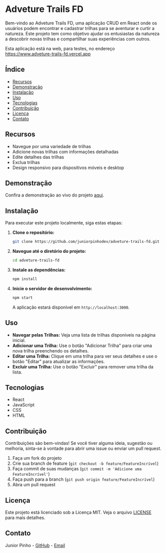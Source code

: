 # Adveture Trails FD

Bem-vindo ao Adveture Trails FD, uma aplicação CRUD em React onde os usuários podem encontrar e cadastrar trilhas para se aventurar e curtir a natureza. Este projeto tem como objetivo ajudar os entusiastas da natureza a descobrir novas trilhas e compartilhar suas experiências com outros.

Esta aplicação está na web, para testes, no endereço https://www.adveture-trails-fd.vercel.app

## Índice

- [Recursos](#recursos)
- [Demonstração](#demonstração)
- [Instalação](#instalação)
- [Uso](#uso)
- [Tecnologias](#tecnologias)
- [Contribuição](#contribuição)
- [Licença](#licença)
- [Contato](#contato)

## Recursos

- Navegue por uma variedade de trilhas
- Adicione novas trilhas com informações detalhadas
- Edite detalhes das trilhas
- Exclua trilhas
- Design responsivo para dispositivos móveis e desktop

## Demonstração

Confira a demonstração ao vivo do projeto [aqui](https://adveture-trails-fd.vercel.app/).

## Instalação

Para executar este projeto localmente, siga estas etapas:

1. **Clone o repositório:**
   ```bash
   git clone https://github.com/juniorpinhodev/adveture-trails-fd.git
   ```
2. **Navegue até o diretório do projeto:**
   ```bash
   cd adveture-trails-fd
   ```
3. **Instale as dependências:**
   ```bash
   npm install
   ```
4. **Inicie o servidor de desenvolvimento:**
   ```bash
   npm start
   ```
   A aplicação estará disponível em `http://localhost:3000`.

## Uso

- **Navegar pelas Trilhas:** Veja uma lista de trilhas disponíveis na página inicial.
- **Adicionar uma Trilha:** Use o botão "Adicionar Trilha" para criar uma nova trilha preenchendo os detalhes.
- **Editar uma Trilha:** Clique em uma trilha para ver seus detalhes e use o botão "Editar" para atualizar as informações.
- **Excluir uma Trilha:** Use o botão "Excluir" para remover uma trilha da lista.

## Tecnologias

- React
- JavaScript
- CSS
- HTML

## Contribuição

Contribuições são bem-vindas! Se você tiver alguma ideia, sugestão ou melhoria, sinta-se à vontade para abrir uma issue ou enviar um pull request.

1. Faça um fork do projeto
2. Crie sua branch de feature (`git checkout -b feature/FeatureIncrível`)
3. Faça commit de suas mudanças (`git commit -m 'Adicione uma FeatureIncrível'`)
4. Faça push para a branch (`git push origin feature/FeatureIncrível`)
5. Abra um pull request

## Licença

Este projeto está licenciado sob a Licença MIT. Veja o arquivo [LICENSE](LICENSE) para mais detalhes.

## Contato

Junior Pinho - [GitHub](https://github.com/juniorpinhodev) - [Email](mailto:your-email@example.com)
